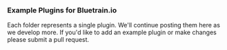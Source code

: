 ### Example Plugins for Bluetrain.io

Each folder represents a single plugin.  We'll continue posting them here as we develop more.  If you'd like to add an example plugin or make changes please submit a pull request.
